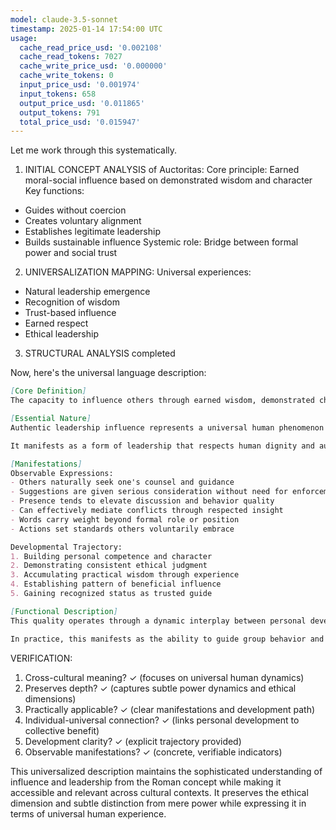 ```yaml
---
model: claude-3.5-sonnet
timestamp: 2025-01-14 17:54:00 UTC
usage:
  cache_read_price_usd: '0.002108'
  cache_read_tokens: 7027
  cache_write_price_usd: '0.000000'
  cache_write_tokens: 0
  input_price_usd: '0.001974'
  input_tokens: 658
  output_price_usd: '0.011865'
  output_tokens: 791
  total_price_usd: '0.015947'
---
```


Let me work through this systematically.

1. INITIAL CONCEPT ANALYSIS of Auctoritas:
Core principle: Earned moral-social influence based on demonstrated wisdom and character
Key functions: 
- Guides without coercion
- Creates voluntary alignment
- Establishes legitimate leadership
- Builds sustainable influence
Systemic role: Bridge between formal power and social trust

2. UNIVERSALIZATION MAPPING:
Universal experiences:
- Natural leadership emergence
- Recognition of wisdom
- Trust-based influence
- Earned respect
- Ethical leadership

3. STRUCTURAL ANALYSIS completed

Now, here's the universal language description:

```markdown
[Core Definition]
The capacity to influence others through earned wisdom, demonstrated character, and recognized competence, creating voluntary alignment without relying on formal power. This quality emerges naturally from consistent ethical action, proven judgment, and genuine concern for collective wellbeing.

[Essential Nature]
Authentic leadership influence represents a universal human phenomenon where individual character, demonstrated wisdom, and proven reliability create natural authority that others willingly acknowledge and follow. Unlike formal power, it operates through inspiration rather than compulsion, building trust through consistent ethical action and genuine service to collective good. This quality develops gradually through the integration of personal excellence, practical wisdom, and social responsibility.

It manifests as a form of leadership that respects human dignity and autonomy while effectively guiding collective action toward worthy goals. The influence it creates is sustainable because it's based on authentic merit rather than external position or force.

[Manifestations]
Observable Expressions:
- Others naturally seek one's counsel and guidance
- Suggestions are given serious consideration without need for enforcement
- Presence tends to elevate discussion and behavior quality
- Can effectively mediate conflicts through respected insight
- Words carry weight beyond formal role or position
- Actions set standards others voluntarily embrace

Developmental Trajectory:
1. Building personal competence and character
2. Demonstrating consistent ethical judgment
3. Accumulating practical wisdom through experience
4. Establishing pattern of beneficial influence
5. Gaining recognized status as trusted guide

[Functional Description]
This quality operates through a dynamic interplay between personal development and social recognition. As an individual demonstrates wisdom, character, and genuine concern for collective good, others naturally begin to trust their judgment and align with their guidance. This creates a positive feedback loop where increased trust enables greater positive influence, which in turn validates the initial trust. The process requires consistency over time and genuine merit rather than manipulation or formal power.

In practice, this manifests as the ability to guide group behavior and decision-making through respected insight rather than command. It enables effective leadership in complex situations where formal authority alone is insufficient. The influence it creates is particularly valuable in contexts requiring voluntary cooperation, ethical alignment, or long-term cultural change. Its effectiveness comes from combining practical competence with ethical character in service of genuine collective benefit.
```

VERIFICATION:
1. Cross-cultural meaning? ✓ (focuses on universal human dynamics)
2. Preserves depth? ✓ (captures subtle power dynamics and ethical dimensions)
3. Practically applicable? ✓ (clear manifestations and development path)
4. Individual-universal connection? ✓ (links personal development to collective benefit)
5. Development clarity? ✓ (explicit trajectory provided)
6. Observable manifestations? ✓ (concrete, verifiable indicators)

This universalized description maintains the sophisticated understanding of influence and leadership from the Roman concept while making it accessible and relevant across cultural contexts. It preserves the ethical dimension and subtle distinction from mere power while expressing it in terms of universal human experience.
